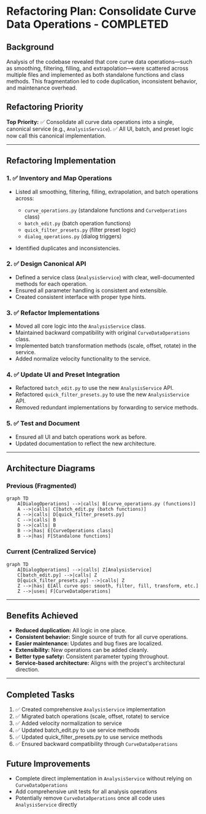 # Refactoring Plan: Consolidate Curve Data Operations - COMPLETED

## Background

Analysis of the codebase revealed that core curve data operations—such as smoothing, filtering, filling, and extrapolation—were scattered across multiple files and implemented as both standalone functions and class methods. This fragmentation led to code duplication, inconsistent behavior, and maintenance overhead.

## Refactoring Priority

**Top Priority:**
✅ Consolidate all curve data operations into a single, canonical service (e.g., `AnalysisService`).
✅ All UI, batch, and preset logic now call this canonical implementation.

---

## Refactoring Implementation

### 1. ✅ Inventory and Map Operations

- Listed all smoothing, filtering, filling, extrapolation, and batch operations across:
  - `curve_operations.py` (standalone functions and `CurveOperations` class)
  - `batch_edit.py` (batch operation functions)
  - `quick_filter_presets.py` (filter preset logic)
  - `dialog_operations.py` (dialog triggers)

- Identified duplicates and inconsistencies.

### 2. ✅ Design Canonical API

- Defined a service class (`AnalysisService`) with clear, well-documented methods for each operation.
- Ensured all parameter handling is consistent and extensible.
- Created consistent interface with proper type hints.

### 3. ✅ Refactor Implementations

- Moved all core logic into the `AnalysisService` class.
- Maintained backward compatibility with original `CurveDataOperations` class.
- Implemented batch transformation methods (scale, offset, rotate) in the service.
- Added normalize velocity functionality to the service.

### 4. ✅ Update UI and Preset Integration

- Refactored `batch_edit.py` to use the new `AnalysisService` API.
- Refactored `quick_filter_presets.py` to use the new `AnalysisService` API.
- Removed redundant implementations by forwarding to service methods.

### 5. ✅ Test and Document

- Ensured all UI and batch operations work as before.
- Updated documentation to reflect the new architecture.

---

## Architecture Diagrams

### Previous (Fragmented)

```mermaid
graph TD
    A[DialogOperations] -->|calls| B[curve_operations.py (functions)]
    A -->|calls| C[batch_edit.py (batch functions)]
    A -->|calls| D[quick_filter_presets.py]
    C -->|calls| B
    D -->|calls| B
    B -->|has| E[CurveOperations class]
    B -->|has| F[Standalone functions]
```

### Current (Centralized Service)

```mermaid
graph TD
    A[DialogOperations] -->|calls| Z[AnalysisService]
    C[batch_edit.py] -->|calls| Z
    D[quick_filter_presets.py] -->|calls| Z
    Z -->|has| E[All curve ops: smooth, filter, fill, transform, etc.]
    Z -->|uses| F[CurveDataOperations]
```

---

## Benefits Achieved

- **Reduced duplication:** All logic in one place.
- **Consistent behavior:** Single source of truth for all curve operations.
- **Easier maintenance:** Updates and bug fixes are localized.
- **Extensibility:** New operations can be added cleanly.
- **Better type safety:** Consistent parameter typing throughout.
- **Service-based architecture:** Aligns with the project's architectural direction.

---

## Completed Tasks

1. ✅ Created comprehensive `AnalysisService` implementation
2. ✅ Migrated batch operations (scale, offset, rotate) to service
3. ✅ Added velocity normalization to service
4. ✅ Updated batch_edit.py to use service methods
5. ✅ Updated quick_filter_presets.py to use service methods
6. ✅ Ensured backward compatibility through `CurveDataOperations`

## Future Improvements

- Complete direct implementation in `AnalysisService` without relying on `CurveDataOperations`
- Add comprehensive unit tests for all analysis operations
- Potentially remove `CurveDataOperations` once all code uses `AnalysisService` directly
